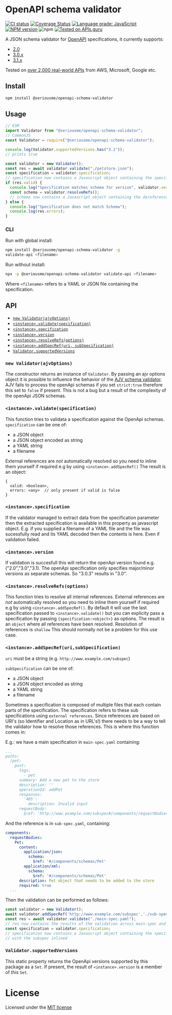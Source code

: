 # OpenAPI schema validator
[![CI status](https://github.com/seriousme/openapi-schema-validator/workflows/Node.js%20CI/badge.svg)](https://github.com/seriousme/openapi-schema-validator/actions?query=workflow%3A%22Node.js+CI%22)
[![Coverage Status](https://coveralls.io/repos/github/seriousme/openapi-schema-validator/badge.svg?branch=master)](https://coveralls.io/github/seriousme/openapi-schema-validator?branch=master)
[![Language grade: JavaScript](https://img.shields.io/lgtm/grade/javascript/g/seriousme/openapi-schema-validator.svg?logo=lgtm&logoWidth=18)](https://lgtm.com/projects/g/seriousme/openapi-schema-validator/context:javascript)
[![NPM version](https://img.shields.io/npm/v/@seriousme/openapi-schema-validator.svg)](https://www.npmjs.com/package/seriousme/openapi-schema-validator)
![npm](https://img.shields.io/npm/dm/@seriousme/openapi-schema-validator)
[![Tested on APIs.guru](https://api.apis.guru/badges/tested_on.svg)](https://apis.guru/browse-apis/)



A JSON schema validator for [OpenAPI](https://www.openapis.org/) specifications, it currently supports:
- [2.0](https://spec.openapis.org/oas/v2.0)
- [3.0.x](https://spec.openapis.org/oas/v3.0.3)
- [3.1.x](https://spec.openapis.org/oas/v3.1.0)

Tested on [over 2,000 real-world APIs](https://apis.guru/browse-apis/) from AWS, Microsoft, Google etc.

<a name="install"></a>
## Install 
```bash
npm install @seriousme/openapi-schema-validator
```

<a name="Usage"></a>
## Usage

```javascript
// ESM
import Validator from "@seriousme/openapi-schema-validator";
// CommonJS
const Validator = require("@seriousme/openapi-schema-validator");

console.log(Validator.supportedVersions.has("3.1"));
// prints true

const validator = new Validator();
const res = await validator.validate("./petstore.json");
const specification = validator.specification;
// specification now contains a Javascript object containing the specification
if (res.valid) {
  console.log("Specification matches schema for version", validator.version);
  const schema = validator.resolveRefs();
  // schema now contains a Javascript object containing the dereferenced schema
} else {
  console.log("Specification does not match Schema");
  console.log(res.errors);
}

```

<a name="CLI"></a>
### CLI

Run with global install:
```bash
npm install @seriousme/openapi-schema-validator -g
validate-api <filename>
```

Run without install:
```bash
npx -p @seriousme/openapi-schema-validator validate-api <filename>
```

Where `<filename>` refers to a YAML or JSON file containing the specification. 

<a name="API"></a>
## API
- [`new Validator(ajvOptions)`](#newValidator)
- [`<instance>.validate(specification)`](#validate)
- [`<instance>.specification`](#specification)
- [`<instance>.version`](#version)
- [`<instance>.resolveRefs(options)`](#resolveRefs)
- [`<instance>.addSpecRef(uri, subSpecification)`](#addSpecRef)
- [`Validator.supportedVersions`](#supportedVersions)

<a name="newValidator"></a>
### `new Validator(ajvOptions)`

The constructor returns an instance of `Validator`. 
By passing an ajv options object it is possible to influence the behavior of the [AJV schema validator](https://ajv.js.org/). AJV fails to process the openApi schemas if you set `strict:true` therefore this set to `false` if present. This is not a bug but a result of the complexity of the openApi JSON schemas.

<a name="validate"></a>
### `<instance>.validate(specification)`

This function tries to validata a specification against the OpenApi schemas. `specification` can be one of:

- a JSON object
- a JSON object encoded as string
- a YAML string
- a filename

External references are *not* automatically resolved so you need to inline them yourself if required e.g by using `<instance>.addSpecRef()`
The result is an object:
```
{
  valid: <boolean>,
  errors: <any>  // only present if valid is false
}
```

<a name="specification"></a>
### `<instance>.specification`

If the validator managed to extract data from the specification parameter then the extracted specification is available in this property as javascript object. E.g. if you supplied a filename of a YAML file and the file was sucessfully read and its YAML decoded then the contents is here. Even if validation failed. 

<a name="version"></a>
### `<instance>.version`

If validation is succesfull this will return the openApi version found e.g. ("2.0","3.0","3.1).
The openApi specification only specifies major/minor versions as separate schemas. So "3.0.3" results in "3.0".

<a name="resolveRefs"></a>
### `<instance>.resolveRefs(options)`

This function tries to resolve all internal references. External references are *not* automatically resolved so you need to inline them yourself if required e.g by using `<instance>.addSpecRef()`. By default it will use the last specification passed to `<instance>.validate()`
but you can explicity pass a specification by passing `{specification:<object>}` as options.
The result is an `object` where all references have been resolved.
Resolution of references is `shallow` This should normally not be a problem for this use case.

<a name="addSpecRef"></a>
### `<instance>.addSpecRef(uri,subSpecification)`

`uri` must be a string (e.g. `http://www.example.com/subspec`)

`subSpecification` can be one of:

- a JSON object
- a JSON object encoded as string
- a YAML string
- a filename

Sometimes a specification is composed of multiple files that each contain parts of the specification. The specification refers to these sub specifications using `external references`. Since references are based on URI's (so Identifier and Location as in URL's!) there needs to be a way to tell the validator how to resolve those references. This is where this function comes in:

E.g.: we have a main specification in `main-spec.yaml` containing:
```yaml
...
paths:
  /pet:
    post:
      tags:
        - pet
      summary: Add a new pet to the store
      description: ''
      operationId: addPet
      responses:
        '405':
          description: Invalid input
      requestBody:
        $ref: 'http://www.example.com/subspec#/components/requestBodies/Pet'
```

And the reference is in `sub-spec.yaml`, containing:
```yaml
components:
  requestBodies:
    Pet:
      content:
        application/json:
          schema:
            $ref: '#/components/schemas/Pet'
        application/xml:
          schema:
            $ref: '#/components/schemas/Pet'
      description: Pet object that needs to be added to the store
      required: true
  ...
```

Then the validation can be performed as follows:

```javascript
const validator = new Validator();
await validator.addSpecRef('http://www.example.com/subspec','./sub-spec.yaml');
const res = await validator.validate("./main-spec.yaml");
// res now contains the results of the validation across main-spec and sub-spec
const specification = validator.specification;
// specification now contains a Javascript object containing the specification 
// with the subspec inlined

```

<a name="supportedVersions"></a>
### `Validator.supportedVersions`

This static property returns the OpenApi versions supported by this package as a `Set`. If present, the result of `<instance>.version` is a member of this `Set`.

<a name="license"></a>
# License
Licensed under the [MIT license](LICENSE.txt)

